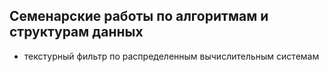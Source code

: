 ## Семенарские работы по алгоритмам и структурам данных
+ текстурный фильтр по распределенным вычислительным системам
